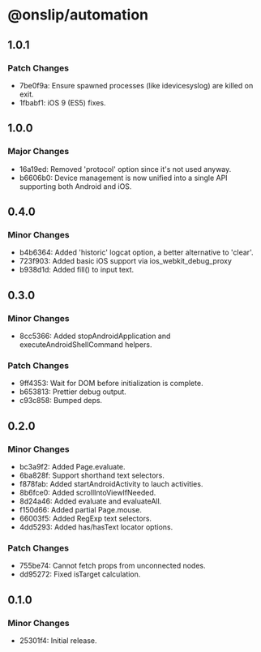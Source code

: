 # @onslip/automation

## 1.0.1

### Patch Changes

- 7be0f9a: Ensure spawned processes (like idevicesyslog) are killed on exit.
- 1fbabf1: iOS 9 (ES5) fixes.

## 1.0.0

### Major Changes

- 16a19ed: Removed 'protocol' option since it's not used anyway.
- b6606b0: Device management is now unified into a single API supporting both Android and iOS.

## 0.4.0

### Minor Changes

- b4b6364: Added 'historic' logcat option, a better alternative to 'clear'.
- 723f903: Added basic iOS support via ios_webkit_debug_proxy
- b938d1d: Added fill() to input text.

## 0.3.0

### Minor Changes

- 8cc5366: Added stopAndroidApplication and executeAndroidShellCommand helpers.

### Patch Changes

- 9ff4353: Wait for DOM before initialization is complete.
- b653813: Prettier debug output.
- c93c858: Bumped deps.

## 0.2.0

### Minor Changes

- bc3a9f2: Added Page.evaluate.
- 6ba828f: Support shorthand text selectors.
- f878fab: Added startAndroidActivity to lauch activities.
- 8b6fce0: Added scrollIntoViewIfNeeded.
- 8d24a46: Added evaluate and evaluateAll.
- f150d66: Added partial Page.mouse.
- 66003f5: Added RegExp text selectors.
- 4dd5293: Added has/hasText locator options.

### Patch Changes

- 755be74: Cannot fetch props from unconnected nodes.
- dd95272: Fixed isTarget calculation.

## 0.1.0

### Minor Changes

- 25301f4: Initial release.
